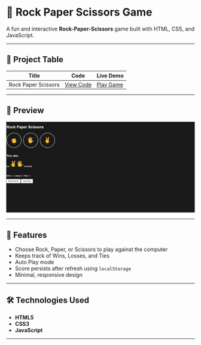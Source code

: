 # 🎯 Rock Paper Scissors Game

A fun and interactive **Rock-Paper-Scissors** game built with HTML, CSS, and JavaScript.

---

## 📂 Project Table

| Title               | Code                                                                 | Live Demo |
|---------------------|----------------------------------------------------------------------|-----------|
| Rock Paper Scissors | [View Code](https://github.com/rohini19-coder/Rock-Paper-Scissor) | [Play Game](https://rohini19-coder.github.io/Rock-Paper-Scissor/) |

---

## 📸 Preview
![Rock Paper Scissors Gameplay](images/rps-gameplay.png)

---

## 📜 Features
- Choose Rock, Paper, or Scissors to play against the computer  
- Keeps track of Wins, Losses, and Ties  
- Auto Play mode  
- Score persists after refresh using `localStorage`  
- Minimal, responsive design

---

## 🛠 Technologies Used
- **HTML5**
- **CSS3**
- **JavaScript**

---
